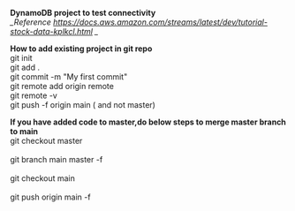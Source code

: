 
**DynamoDB project to test connectivity**
<br />*_Reference https://docs.aws.amazon.com/streams/latest/dev/tutorial-stock-data-kplkcl.html _*


**How to add existing project in git repo**
<br />git init 
<br />git add .
<br />git commit -m "My first commit"
<br />git remote add origin remote <repo URL>
<br />git remote -v
<br />git push -f origin main ( and not master) 

<b> If you have added code to master,do below steps to merge master branch to main</b>
<br />git checkout master  
<br />git branch main master -f    
<br />git checkout main  
<br />git push origin main -f 

